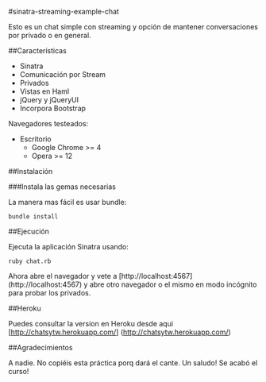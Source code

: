 #sinatra-streaming-example-chat

Esto es un chat simple con streaming y opción de mantener conversaciones por privado o en general.

##Características

* Sinatra
* Comunicación por Stream
* Privados
* Vistas en Haml
* jQuery y jQueryUI
* Incorpora Bootstrap

Navegadores testeados:

* Escritorio
	* Google Chrome >= 4
	* Opera >= 12

##Instalación

###Instala las gemas necesarias

La manera mas fácil es usar bundle:

	bundle install

##Ejecución

Ejecuta la aplicación Sinatra usando:

	ruby chat.rb

Ahora abre el navegador y vete a [http://localhost:4567] (http://localhost:4567) y abre otro navegador o el mismo en modo incógnito para probar los privados.

##Heroku

Puedes consultar la version en Heroku desde aqui [http://chatsytw.herokuapp.com/] (http://chatsytw.herokuapp.com/) 

##Agradecimientos

A nadie. No copiéis esta práctica porq dará el cante. Un saludo! Se acabó el curso!
